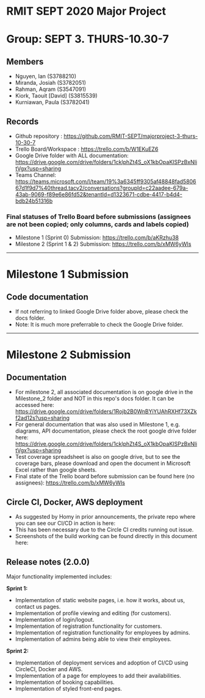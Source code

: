 # RMIT SEPT 2020 Major Project

# Group: SEPT 3. THURS-10.30-7

## Members
* Nguyen, Ian (S3788210)
* Miranda, Josiah (S3782051)
* Rahman, Aqram (S3547091)
* Kiork, Taouit [David] (S3815539)
* Kurniawan, Paula (S3782041)

## Records

* Github repository : https://github.com/RMIT-SEPT/majorproject-3-thurs-10-30-7
* Trello Board/Workspace : https://trello.com/b/W1EKuEZ6
* Google Drive folder with ALL documentation: https://drive.google.com/drive/folders/1cklphZt4S_oX1kbOpaKISPzBxNlitVgx?usp=sharing
* Teams Channel: https://teams.microsoft.com/l/team/19%3a6345ff9305af48848fad580667d1f9d7%40thread.tacv2/conversations?groupId=c22aadee-679a-43ab-9069-f89e6e86fd52&tenantId=d1323671-cdbe-4417-b4d4-bdb24b51316b

### Final statuses of Trello Board before submissions (assignees are not been copied; only columns, cards and labels copied)

* Milestone 1 (Sprint 0) Submission: https://trello.com/b/aKRzhu38
* Milestone 2 (Sprint 1 & 2) Submission: https://trello.com/b/xMW6yWIs
  
***  

# Milestone 1 Submission
## Code documentation

* If not referring to linked Google Drive folder above, please check the docs folder. 
* Note: It is much more preferrable to check the Google Drive folder.

***

# Milestone 2 Submission
## Documentation
* For milestone 2, all associated documentation is on google drive in the Milestone_2 folder and NOT in this repo's docs folder. It can be accessed here: https://drive.google.com/drive/folders/1Rojb2B0WnBYiYUAhRXHf73XZkf2ad12s?usp=sharing
* For general documentation that was also used in Milestone 1, e.g. diagrams, API documentation, please check the root google drive folder here: https://drive.google.com/drive/folders/1cklphZt4S_oX1kbOpaKISPzBxNlitVgx?usp=sharing 
* Test coverage spreadsheet is also on google drive, but to see the coverage bars, please download and open the document in Microsoft Excel rather than google sheets. 
* Final state of the Trello board before submission can be found here (no assignees): https://trello.com/b/xMW6yWIs
  

## Circle CI, Docker, AWS deployment
* As suggested by Homy in prior announcements, the private repo where you can see our CI/CD in action is here: 
* This has been necessary due to the Circle CI credits running out issue.  
* Screenshots of the build working can be found directly in this document here: 
   

## Release notes  (2.0.0)

Major functionality implemented includes:

**Sprint 1:**
* Implementation of static website pages, i.e. how it works, about us, contact us pages.
* Implementation of profile viewing and editing (for customers).
* Implementation of login/logout. 
* Implementation of registration functionality for customers. 
* Implementation of registration functionality for employees by admins. 
* Implementation of admins being able to view their employees.

**Sprint 2:**
* Implementation of deployment services and adoption of CI/CD using CircleCI, Docker and AWS. 
* Implementation of a page for employees to add their availabilities. 
* Implementation of booking capabilities. 
* Implementation of styled front-end pages. 






